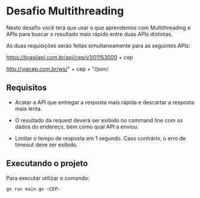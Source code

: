# Desafio Multithreading

Neste desafio você terá que usar o que aprendemos com Multithreading e APIs para buscar o resultado mais rápido entre duas APIs distintas.

As duas requisições serão feitas simultaneamente para as seguintes APIs:

<https://brasilapi.com.br/api/cep/v1/01153000> + cep

<http://viacep.com.br/ws/>" + cep + "/json/

## Requisitos

- Acatar a API que entregar a resposta mais rápida e descartar a resposta mais lenta.

- O resultado da request deverá ser exibido no command line com os dados do endereço, bem como qual API a enviou.

- Limitar o tempo de resposta em 1 segundo. Caso contrário, o erro de timeout deve ser exibido.

## Executando o projeto

Para executar utilizar o comando:

```bash
go run main.go <CEP>
```

